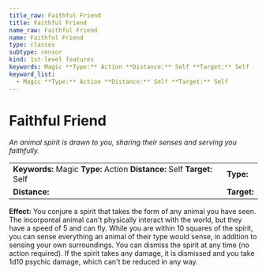 ```yaml
---
title_raw: Faithful Friend
title: Faithful Friend
name_raw: Faithful Friend
name: Faithful Friend
type: classes
subtype: censor
kind: 1st-level features
keywords: Magic **Type:** Action **Distance:** Self **Target:** Self
keyword_list:
  - Magic **Type:** Action **Distance:** Self **Target:** Self
---
```


# Faithful Friend

*An animal spirit is drawn to you, sharing their senses and serving you faithfully.*

|                                                                          |             |
| :----------------------------------------------------------------------- | :---------- |
| **Keywords:** Magic **Type:** Action **Distance:** Self **Target:** Self | **Type:**   |
| **Distance:**                                                            | **Target:** |

**Effect:** You conjure a spirit that takes the form of any animal you have seen. The incorporeal animal can't physically interact with the world, but they have a speed of 5 and can fly. While you are within 10 squares of the spirit, you can sense everything an animal of their type would sense, in addition to sensing your own surroundings. You can dismiss the spirit at any time (no action required). If the spirit takes any damage, it is dismissed and you take 1d10 psychic damage, which can't be reduced in any way.

